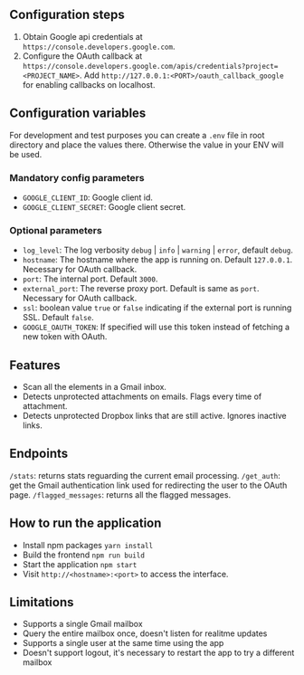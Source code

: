 ## Configuration steps

1. Obtain Google api credentials at `https://console.developers.google.com`.
2. Configure the OAuth callback at `https://console.developers.google.com/apis/credentials?project=<PROJECT_NAME>`.
   Add `http://127.0.0.1:<PORT>/oauth_callback_google` for enabling callbacks on localhost.

## Configuration variables

For development and test purposes you can create a `.env` file in root directory
and place the values there. Otherwise the value in your ENV will be used.

### Mandatory config parameters

- `GOOGLE_CLIENT_ID`: Google client id.
- `GOOGLE_CLIENT_SECRET`: Google client secret.

### Optional parameters

- `log_level`: The log verbosity `debug` | `info` | `warning` | `error`, default `debug`.
- `hostname`: The hostname where the app is running on. Default `127.0.0.1`. Necessary for OAuth callback.
- `port`: The internal port. Default `3000`.
- `external_port`: The reverse proxy port. Default is same as `port`. Necessary for OAuth callback.
- `ssl`: boolean value `true` or `false` indicating if the external port is running SSL. Default `false`.
- `GOOGLE_OAUTH_TOKEN`: If specified will use this token instead of fetching a new token with OAuth.

## Features

- Scan all the elements in a Gmail inbox.
- Detects unprotected attachments on emails. Flags every time of attachment.
- Detects unprotected Dropbox links that are still active. Ignores inactive links.

## Endpoints

`/stats`: returns stats reguarding the current email processing.
`/get_auth`: get the Gmail authentication link used for redirecting the user to the OAuth page.
`/flagged_messages`: returns all the flagged messages.

## How to run the application

- Install npm packages
  `yarn install`
- Build the frontend
  `npm run build`
- Start the application
  `npm start`
- Visit `http://<hostname>:<port>` to access the interface.

## Limitations

- Supports a single Gmail mailbox
- Query the entire mailbox once, doesn't listen for realitme updates
- Supports a single user at the same time using the app
- Doesn't support logout, it's necessary to restart the app to try a different mailbox
